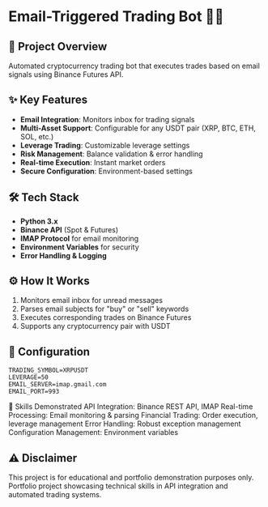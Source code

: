# Email-Triggered Trading Bot 📧🤖

## 🎯 Project Overview
Automated cryptocurrency trading bot that executes trades based on email signals using Binance Futures API.

## ✨ Key Features
- **Email Integration**: Monitors inbox for trading signals
- **Multi-Asset Support**: Configurable for any USDT pair (XRP, BTC, ETH, SOL, etc.)
- **Leverage Trading**: Customizable leverage settings
- **Risk Management**: Balance validation & error handling
- **Real-time Execution**: Instant market orders
- **Secure Configuration**: Environment-based settings

## 🛠️ Tech Stack
- **Python 3.x**
- **Binance API** (Spot & Futures)
- **IMAP Protocol** for email monitoring
- **Environment Variables** for security
- **Error Handling & Logging**

## ⚙️ How It Works
1. Monitors email inbox for unread messages
2. Parses email subjects for "buy" or "sell" keywords
3. Executes corresponding trades on Binance Futures
4. Supports any cryptocurrency pair with USDT

## 🔧 Configuration
```env
TRADING_SYMBOL=XRPUSDT
LEVERAGE=50
EMAIL_SERVER=imap.gmail.com
EMAIL_PORT=993
```

🚀 Skills Demonstrated
API Integration: Binance REST API, IMAP
Real-time Processing: Email monitoring & parsing
Financial Trading: Order execution, leverage management
Error Handling: Robust exception management
Configuration Management: Environment variables

## ⚠️ Disclaimer
This project is for educational and portfolio demonstration purposes only.
Portfolio project showcasing technical skills in API integration and automated trading systems.

